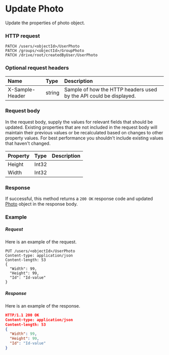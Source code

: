 # Update Photo

Update the properties of photo object.
### HTTP request
```http
PATCH /users/<objectId>/UserPhoto
PATCH /groups/<objectId>/GroupPhoto
PATCH /drive/root/createdByUser/UserPhoto
```
### Optional request headers
| Name       | Type | Description|
|:-----------|:------|:----------|
| X-Sample-Header  | string  | Sample of how the HTTP headers used by the API could be displayed.|

### Request body
In the request body, supply the values for relevant fields that should be updated. Existing properties that are not included in the request body will maintain their previous values or be recalculated based on changes to other property values. For best performance you shouldn't include existing values that haven't changed.

| Property	   | Type	|Description|
|:---------------|:--------|:----------|
|Height|Int32||
|Width|Int32||

### Response
If successful, this method returns a `200 OK` response code and updated [Photo](../resources/photo.md) object in the response body.
### Example
##### Request
Here is an example of the request.
```http
PUT /users/<objectId>/UserPhoto
Content-type: application/json
Content-length: 53
{
  "Width": 99,
  "Height": 99,
  "Id": "Id-value"
}
```
##### Response
Here is an example of the response.
```json
HTTP/1.1 200 OK
Content-type: application/json
Content-length: 53
{
  "Width": 99,
  "Height": 99,
  "Id": "Id-value"
}
```

<!-- uuid: 4ede4059-d501-42bb-8a12-0d8a59b0b5a0
2015-10-12 23:19:39 UTC -->